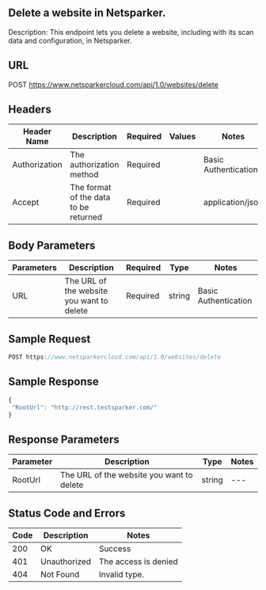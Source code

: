 ## Delete a website in Netsparker.
Description: This endpoint lets you delete a website, including with its scan data and configuration, in Netsparker. 
## URL
POST https://www.netsparkercloud.com/api/1.0/websites/delete

## Headers
| Header Name | Description | Required | Values | Notes |
| --- | --- |  --- | --- | --- |
| Authorization | The authorization method | Required |  | Basic Authentication |
| Accept | The format of the data to be returned | Required |  | application/json |

## Body Parameters
| Parameters | Description | Required | Type | Notes |
| --- | --- |  --- | --- | --- |
| URL | The URL of the website you want to delete | Required | string | Basic Authentication |

## Sample Request
```javascript
POST https://www.netsparkercloud.com/api/1.0/websites/delete
```
## Sample Response
 ```javascript
{
  "RootUrl": "http://rest.testsparker.com/"
}
```
## Response Parameters
| Parameter | Description | Type | Notes |
| --- | --- |  --- | --- |
| RootUrl | The URL of the website you want to delete | string | --- |

  ## Status Code and Errors
| Code | Description |  Notes |
| --- | --- |  --- |
| 200 | OK |  Success |
| 401 | Unauthorized |  The access is denied |
| 404 | Not Found |  Invalid type. |
